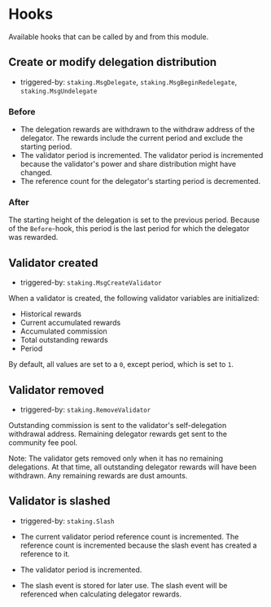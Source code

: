 <!--
order: 5
-->

# Hooks

Available hooks that can be called by and from this module.

## Create or modify delegation distribution

- triggered-by: `staking.MsgDelegate`, `staking.MsgBeginRedelegate`, `staking.MsgUndelegate`

### Before

- The delegation rewards are withdrawn to the withdraw address of the delegator.
  The rewards include the current period and exclude the starting period.
- The validator period is incremented.
  The validator period is incremented because the validator's power and share distribution might have changed.
- The reference count for the delegator's starting period is decremented.

### After

The starting height of the delegation is set to the previous period.
Because of the `Before`-hook, this period is the last period for which the delegator was rewarded.

## Validator created

- triggered-by: `staking.MsgCreateValidator`

When a validator is created, the following validator variables are initialized:

- Historical rewards
- Current accumulated rewards
- Accumulated commission
- Total outstanding rewards
- Period

By default, all values are set to a `0`, except period, which is set to `1`.

## Validator removed

- triggered-by: `staking.RemoveValidator`

Outstanding commission is sent to the validator's self-delegation withdrawal address.
Remaining delegator rewards get sent to the community fee pool.

Note: The validator gets removed only when it has no remaining delegations.
At that time, all outstanding delegator rewards will have been withdrawn.
Any remaining rewards are dust amounts.

## Validator is slashed

- triggered-by: `staking.Slash`

- The current validator period reference count is incremented.
  The reference count is incremented because the slash event has created a reference to it.
- The validator period is incremented.
- The slash event is stored for later use.
  The slash event will be referenced when calculating delegator rewards.
